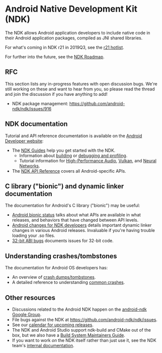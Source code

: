 # Android Native Development Kit (NDK)

The NDK allows Android application developers to include
native code in their Android application packages, compiled as JNI shared
libraries.

For what's coming in NDK r21 in 2019Q3, see the [r21 hotlist](https://github.com/android-ndk/ndk/milestone/20).

For further into the future, see the [NDK Roadmap](https://android.googlesource.com/platform/ndk/+/master/docs/Roadmap.md).

## RFC

This section lists any in-progress features with open discussion bugs. We're
still working on these and want to hear from you, so please read the thread and
join the discussion if you have anything to add!

 * NDK package management: https://github.com/android-ndk/ndk/issues/916

## NDK documentation

Tutorial and API reference documentation is available on the [Android Developer website](https://developer.android.com/ndk/):
   * The [NDK Guides](https://developer.android.com/ndk/guides/) help you get started with the NDK.
     * Information about [building](https://developer.android.com/ndk/guides/build)
       or [debugging and profiling](https://developer.android.com/ndk/guides/debug).
     * Tutorial information for
       [High-Performance Audio](https://developer.android.com/ndk/guides/audio),
       [Vulkan](https://developer.android.com/ndk/guides/graphics), and
       [Neural Networks](https://developer.android.com/ndk/guides/neuralnetworks).
   * The [NDK API Reference](https://developer.android.com/ndk/reference) covers all Android-specific APIs.

## C library ("bionic") and dynamic linker documentation

The documentation for Android's C library ("bionic") may be useful:
   * [Android bionic status](https://android.googlesource.com/platform/bionic/+/master/docs/status.md) talks
     about what APIs are available in what releases, and behaviors that have changed between API levels.
   * [Android changes for NDK developers](https://android.googlesource.com/platform/bionic/+/master/android-changes-for-ndk-developers.md)
     details important dynamic linker changes in various Android releases. Invaluable if
     you're having trouble loading your .so files.
   * [32-bit ABI bugs](https://android.googlesource.com/platform/bionic/+/master/docs/32-bit-abi.md)
     documents issues for 32-bit code.

## Understanding crashes/tombstones

The documentation for Android OS developers has:
   * An overview of [crash dumps/tombstones](https://source.android.com/devices/tech/debug).
   * A detailed reference to understanding [common crashes](https://source.android.com/devices/tech/debug/native-crash).

## Other resources

 * Discussions related to the Android NDK happen on the [android-ndk Google
   Group](http://groups.google.com/group/android-ndk).
 * File bugs against the NDK at https://github.com/android-ndk/ndk/issues.
 * See our [calendar for upcoming releases](https://github.com/android-ndk/ndk/wiki).
 * The NDK and Android Studio support ndk-build and CMake out of the box, but we also have a
   [Build System Maintainers Guide](https://android.googlesource.com/platform/ndk/+/master/docs/BuildSystemMaintainers.md).
 * If you want to work _on_ the NDK itself rather than just use it, see the NDK team's
[internal documentation](https://android.googlesource.com/platform/ndk/+/master/README.md).
